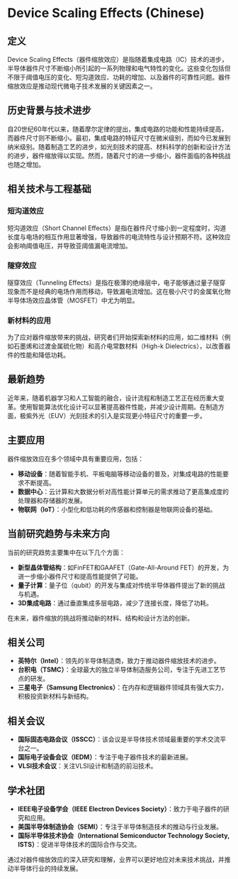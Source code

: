# Device Scaling Effects (Chinese)

## 定义

Device Scaling Effects（器件缩放效应）是指随着集成电路（IC）技术的进步，半导体器件尺寸不断缩小所引起的一系列物理和电气特性的变化。这些变化包括但不限于阈值电压的变化、短沟道效应、功耗的增加、以及器件的可靠性问题。器件缩放效应是推动现代微电子技术发展的关键因素之一。

## 历史背景与技术进步

自20世纪60年代以来，随着摩尔定律的提出，集成电路的功能和性能持续提高，而器件尺寸则不断缩小。最初，集成电路的特征尺寸在微米级别，而如今已发展到纳米级别。随着制造工艺的进步，如光刻技术的提高、材料科学的创新和设计方法的进步，器件缩放得以实现。然而，随着尺寸的进一步缩小，器件面临的各种挑战也随之增加。

## 相关技术与工程基础

### 短沟道效应

短沟道效应（Short Channel Effects）是指在器件尺寸缩小到一定程度时，沟道长度与电场的相互作用显著增强，导致器件的电流特性与设计预期不符。这种效应会影响阈值电压，并导致亚阈值漏电流增加。

### 隧穿效应

隧穿效应（Tunneling Effects）是指在极薄的绝缘层中，电子能够通过量子隧穿现象而不是经典的电场作用而移动，导致漏电流增加。这在极小尺寸的金属氧化物半导体场效应晶体管（MOSFET）中尤为明显。

### 新材料的应用

为了应对器件缩放带来的挑战，研究者们开始探索新材料的应用，如二维材料（例如石墨烯和过渡金属硫化物）和高介电常数材料（High-k Dielectrics），以改善器件的性能和降低功耗。

## 最新趋势

近年来，随着机器学习和人工智能的融合，设计流程和制造工艺正在经历重大变革。使用智能算法优化设计可以显著提高器件性能，并减少设计周期。在制造方面，极紫外光（EUV）光刻技术的引入是实现更小特征尺寸的重要一步。

## 主要应用

器件缩放效应在多个领域中具有重要应用，包括：

- **移动设备**：随着智能手机、平板电脑等移动设备的普及，对集成电路的性能要求不断提高。
- **数据中心**：云计算和大数据分析对高性能计算单元的需求推动了更高集成度的处理器和存储器的发展。
- **物联网（IoT）**：小型化和低功耗的传感器和控制器是物联网设备的基础。

## 当前研究趋势与未来方向

当前的研究趋势主要集中在以下几个方面：

- **新型晶体管结构**：如FinFET和GAAFET（Gate-All-Around FET）的开发，为进一步缩小器件尺寸和提高性能提供了可能。
- **量子计算**：量子位（qubit）的开发与集成对传统半导体器件提出了新的挑战与机遇。
- **3D集成电路**：通过垂直集成多层电路，减少了连接长度，降低了功耗。

在未来，器件缩放的挑战将推动新的材料、结构和设计方法的创新。

## 相关公司

- **英特尔（Intel）**：领先的半导体制造商，致力于推动器件缩放技术的进步。
- **台积电（TSMC）**：全球最大的独立半导体制造服务公司，专注于先进工艺节点的研发。
- **三星电子（Samsung Electronics）**：在内存和逻辑器件领域具有强大实力，积极投资新材料与新结构。

## 相关会议

- **国际固态电路会议（ISSCC）**：该会议是半导体技术领域最重要的学术交流平台之一。
- **国际电子设备会议（IEDM）**：专注于电子器件技术的最新进展。
- **VLSI技术会议**：关注VLSI设计和制造的前沿技术。

## 学术社团

- **IEEE电子设备学会（IEEE Electron Devices Society）**：致力于电子器件的研究和应用。
- **美国半导体制造协会（SEMI）**：专注于半导体制造技术的推动与行业发展。
- **国际半导体技术协会（International Semiconductor Technology Society, ISTS）**：促进半导体技术的国际合作与交流。

通过对器件缩放效应的深入研究和理解，业界可以更好地应对未来技术挑战，并推动半导体行业的持续发展。